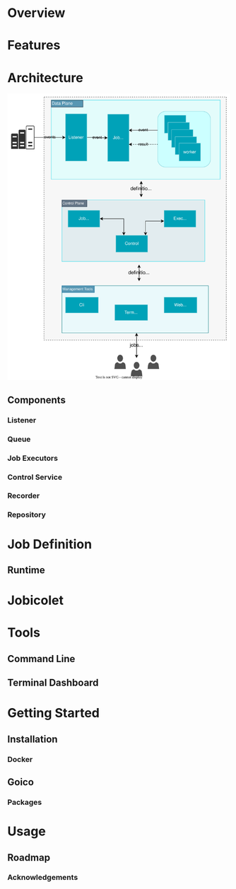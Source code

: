 # Overview

# Features

# Architecture
![alt](docs/img/Jobico.svg?)

## Components
### Listener
### Queue
### Job Executors
### Control Service
### Recorder
### Repository

# Job Definition
## Runtime

# Jobicolet


# Tools

## Command Line
## Terminal Dashboard

# Getting Started
## Installation
### Docker

## Goico
### Packages


# Usage
## Roadmap

### Acknowledgements
